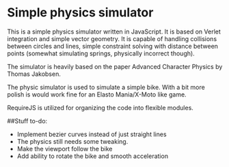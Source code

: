 # Simple physics simulator

This is a simple physics simulator written in JavaScript. It is based on Verlet integration and simple vector geometry.
It is capable of handling collisions between circles and lines, simple constraint solving with distance between points
(somewhat simulating springs, physically incorrect though).

The simulator is heavily based on the paper Advanced Character Physics by Thomas Jakobsen.

The physic simulator is used to simulate a simple bike. With a bit more polish is would work fine for an Elasto Mania/X-Moto like game.

RequireJS is utilized for organizing the code into flexible modules.

##Stuff to-do:
* Implement bezier curves instead of just straight lines
* The physics still needs some tweaking.
* Make the viewport follow the bike
* Add ability to rotate the bike and smooth acceleration
